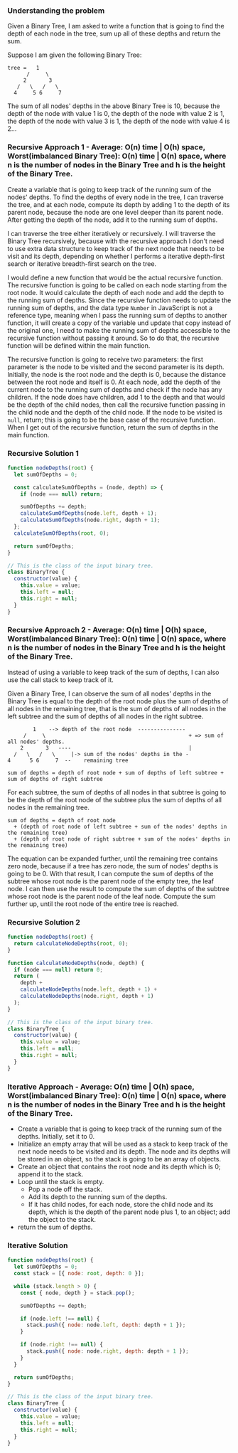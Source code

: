 ### Understanding the problem

Given a Binary Tree, I am asked to write a function that is going to find the depth of each node in the tree, sum up all of these depths and return the sum.

Suppose I am given the following Binary Tree:

```
tree =   1
      /     \
     2       3
   /   \   /   \
  4     5 6     7
```

The sum of all nodes' depths in the above Binary Tree is 10, because the depth of the node with value 1 is 0, the depth of the node with value 2 is 1, the depth of the node with value 3 is 1, the depth of the node with value 4 is 2...

### Recursive Approach 1 - Average: O(n) time | O(h) space, Worst(imbalanced Binary Tree): O(n) time | O(n) space, where n is the number of nodes in the Binary Tree and h is the height of the Binary Tree.

Create a variable that is going to keep track of the running sum of the nodes' depths. To find the depths of every node in the tree, I can traverse the tree, and at each node, compute its depth by adding 1 to the depth of its parent node, because the node are one level deeper than its parent node. After getting the depth of the node, add it to the running sum of depths.

I can traverse the tree either iteratively or recursively. I will traverse the Binary Tree recursively, because with the recursive approach I don't need to use extra data structure to keep track of the next node that needs to be visit and its depth, depending on whether I performs a iterative depth-first search or iterative breadth-first search on the tree.

I would define a new function that would be the actual recursive function. The recursive function is going to be called on each node starting from the root node. It would calculate the depth of each node and add the depth to the running sum of depths. Since the recursive function needs to update the running sum of depths, and the data type `Number` in JavaScript is not a reference type, meaning when I pass the running sum of depths to another function, it will create a copy of the variable und update that copy instead of the original one, I need to make the running sum of depths accessible to the recursive function without passing it around. So to do that, the recursive function will be defined within the main function.

The recursive function is going to receive two parameters: the first parameter is the node to be visited and the second parameter is its depth. Initially, the node is the root node and the depth is 0, because the distance between the root node and itself is 0. At each node, add the depth of the current node to the running sum of depths and check if the node has any children. If the node does have children, add 1 to the depth and that would be the depth of the child nodes, then call the recursive function passing in the child node and the depth of the child node. If the node to be visited is `null`, return; this is going to be the base case of the recursive function. When I get out of the recursive function, return the sum of depths in the main function.

### Recursive Solution 1

```js
function nodeDepths(root) {
  let sumOfDepths = 0;

  const calculateSumOfDepths = (node, depth) => {
    if (node === null) return;

    sumOfDepths += depth;
    calculateSumOfDepths(node.left, depth + 1);
    calculateSumOfDepths(node.right, depth + 1);
  };
  calculateSumOfDepths(root, 0);

  return sumOfDepths;
}

// This is the class of the input binary tree.
class BinaryTree {
  constructor(value) {
    this.value = value;
    this.left = null;
    this.right = null;
  }
}
```

### Recursive Approach 2 - Average: O(n) time | O(h) space, Worst(imbalanced Binary Tree): O(n) time | O(n) space, where n is the number of nodes in the Binary Tree and h is the height of the Binary Tree.

Instead of using a variable to keep track of the sum of depths, I can also use the call stack to keep track of it.

Given a Binary Tree, I can observe the sum of all nodes' depths in the Binary Tree is equal to the depth of the root node plus the sum of depths of all nodes in the remaining tree, that is the sum of depths of all nodes in the left subtree and the sum of depths of all nodes in the right subtree.

```
        1    --> depth of the root node  ---------------
     /     \                                             + => sum of all nodes' depths.
    2       3   ----                                     |
  /   \   /   \     |-> sum of the nodes' depths in the -
4      5 6     7  --    remaining tree

sum of depths = depth of root node + sum of depths of left subtree + sum of depths of right subtree
```

For each subtree, the sum of depths of all nodes in that subtree is going to be the depth of the root node of the subtree plus the sum of depths of all nodes in the remaining tree.

```
sum of depths = depth of root node
  + (depth of root node of left subtree + sum of the nodes' depths in the remaining tree)
  + (depth of root node of right subtree + sum of the nodes' depths in the remaining tree)
```

The equation can be expanded further, until the remaining tree contains zero node, because if a tree has zero node, the sum of nodes' depths is going to be 0. With that result, I can compute the sum of depths of the subtree whose root node is the parent node of the empty tree, the leaf node. I can then use the result to compute the sum of depths of the subtree whose root node is the parent node of the leaf node. Compute the sum further up, until the root node of the entire tree is reached.

### Recursive Solution 2

```js
function nodeDepths(root) {
  return calculateNodeDepths(root, 0);
}

function calculateNodeDepths(node, depth) {
  if (node === null) return 0;
  return (
    depth +
    calculateNodeDepths(node.left, depth + 1) +
    calculateNodeDepths(node.right, depth + 1)
  );
}

// This is the class of the input binary tree.
class BinaryTree {
  constructor(value) {
    this.value = value;
    this.left = null;
    this.right = null;
  }
}
```

### Iterative Approach - Average: O(n) time | O(h) space, Worst(imbalanced Binary Tree): O(n) time | O(n) space, where n is the number of nodes in the Binary Tree and h is the height of the Binary Tree.

- Create a variable that is going to keep track of the running sum of the depths. Initially, set it to 0.
- Initialize an empty array that will be used as a stack to keep track of the next node needs to be visited and its depth. The node and its depths will be stored in an object, so the stack is going to be an array of objects.
- Create an object that contains the root node and its depth which is 0; append it to the stack.
- Loop until the stack is empty.
  - Pop a node off the stack.
  - Add its depth to the running sum of the depths.
  - If it has child nodes, for each node, store the child node and its depth, which is the depth of the parent node plus 1, to an object; add the object to the stack.
- return the sum of depths.

### Iterative Solution

```js
function nodeDepths(root) {
  let sumOfDepths = 0;
  const stack = [{ node: root, depth: 0 }];

  while (stack.length > 0) {
    const { node, depth } = stack.pop();

    sumOfDepths += depth;

    if (node.left !== null) {
      stack.push({ node: node.left, depth: depth + 1 });
    }

    if (node.right !== null) {
      stack.push({ node: node.right, depth: depth + 1 });
    }
  }

  return sumOfDepths;
}

// This is the class of the input binary tree.
class BinaryTree {
  constructor(value) {
    this.value = value;
    this.left = null;
    this.right = null;
  }
}
```
